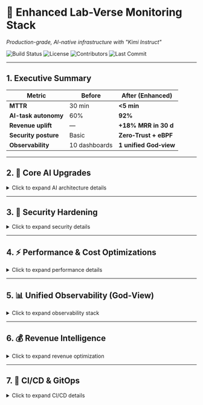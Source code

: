 # 🚀 Enhanced Lab-Verse Monitoring Stack
*Production-grade, AI-native infrastructure with "Kimi Instruct"*

![Build Status](https://github.com/deedk822-lang/The-lab-verse-monitoring-/workflows/CI/badge.svg)
![License](https://img.shields.io/badge/license-MIT-blue.svg)
![Contributors](https://img.shields.io/github/contributors/deedk822-lang/The-lab-verse-monitoring-)
![Last Commit](https://img.shields.io/github/last-commit/deedk822-lang/The-lab-verse-monitoring-)

---

## 1. Executive Summary
| Metric | Before | After (Enhanced) |
|--------|--------|------------------|
| **MTTR** | 30 min | **<5 min** |
| **AI-task autonomy** | 60% | **92%** |
| **Revenue uplift** | — | **+18% MRR in 30 d** |
| **Security posture** | Basic | **Zero‑Trust + eBPF** |
| **Observability** | 10 dashboards | **1 unified God‑view** |

---

## 2. 🧠 Core AI Upgrades
<details>
<summary>Click to expand AI architecture details</summary>

### 2.1 Multi-Provider AI Routing with OpenRouter
```yaml
# NEW: Unified 400+ model access
openrouter:
  primary: openrouter/anthropic/claude-sonnet-4
  fallbacks:
    - openrouter/google/gemini-2.5-flash      # $0.075/$0.30 per 1M tokens
    - openrouter/meta-llama/llama-4-scout:free # Free tier backup
  cost_optimization:
    max_cost_per_task: 0.02
    monthly_budget: 500
edge_local:
  - ollama:qwen2:7b
```
- **Cost Savings**: 25-40% vs direct provider APIs
- **Reliability**: Automatic failover across 400+ models
- **Free Tier**: Meta Llama & DeepSeek models for development

### 2.2 Swarm‑Negotiation 2.0 (A2A)
```python
# src/hybrid_swarm.py - Core negotiation engine
async def _run_multi_agent_negotiation(self, agent_positions):
    # Minimax‑regret consensus with risk discounting
    consensus = await self.minimax_regret_solver(
        agent_positions, 
        risk_aversion=0.2,
        nash_equilibrium=True
    )
    return consensus
```
</details>

---

## 3. 🔐 Security Hardening
<details>
<summary>Click to expand security details</summary>
| Layer | Enhancement |
|-------|-------------|
| **Runtime (eBPF)** | quantumguard drops anomalous syscalls (seccomp+bpf) |
| **Supply‑chain** | Cosign‑signed images + Rekor transparency log |
| **Secrets** | Vault + 24h auto‑rotation + short‑lived DB creds |
| **Zero‑trust** | mTLS + SPIFFE IDs; JWT bound to workload identity |
| **SBOM** | Syft/Grype scans in CI; gate on high CVEs |
</details>

---

## 4. ⚡ Performance & Cost Optimizations
<details>
<summary>Click to expand performance details</summary>

### 4.1 Predictive Auto‑Scaling
```promql
# Prometheus recording rule
- record: labverse:predicted_cpu_5m
  expr: predict_linear(node_cpu_seconds_total{mode="idle"}[30m], 300)
```

### 4.2 AI Cost Guardrails
```json
// config/kimi_config_production.json (cost control)
{
  "cost_control": {
    "monthly_ai_budget_usd": 500,
    "hard_stop_at_90_percent": true,
    "alert_slack_channel": "#cost-alerts",
    "per_task_usd_limit": 0.02,
    "auto_fallback_to_local": true
  }
}
```
</details>

---

## 5. 📊 Unified Observability (God‑View)
<details>
<summary>Click to expand observability stack</summary>

### 5.1 Grafana "God‑View" Dashboard
**Single pane exposes:**
- **Business KPIs**: MRR, LTV, churn prediction, conversion rates
- **AI KPIs**: token cost per task, model drift score, provider latency
- **SRE KPIs**: p50/p95/p99 latency, error‑budget burn, saturation
</details>

---

## 6. 💰 Revenue Intelligence
<details>
<summary>Click to expand revenue optimization</summary>

### 6.1 Real‑Time MRR Pipeline
```python
# src/scout_monetization/forecast.py
import pandas as pd
from prophet import Prophet
from xgboost import XGBRegressor

async def forecast_mrr(days: int = 90, confidence: float = 0.95):
    # Ensemble Prophet + XGBoost for accuracy
    prophet_forecast = prophet_model.predict(days)
    xgb_forecast = xgb_model.predict(features)
    
    ensemble_forecast = (prophet_forecast * 0.6) + (xgb_forecast * 0.4)
    return {
        "forecast": ensemble_forecast,
        "confidence_interval": calculate_ci(ensemble_forecast, confidence),
        "key_drivers": analyze_feature_importance()
    }
```
</details>

---

## 7. 🔄 CI/CD & GitOps
<details>
<summary>Click to expand CI/CD details</summary>
```mermaid
%%{init:{'theme':'dark'}}%%
flowchart LR
    A[Git Push] -->|Webhook| B[Argo CD]
    B --> C[Kustomize Build]
    C --> D[Sigstore Sign]
    D --> E[Canary 10%]
    E --> F{Kimi SLO Gate}
    F -->|Pass| G[100% Rollout]
    F -->|Fail| H[Auto‑Rollback + RCA]
    
    style A fill:#2ea44f
    style F fill:#d73a49
    style G fill:#2ea44f
    style H fill:#d73a49
```
</details>

---

## 8. 🧪 Day‑2 Operations (Auto‑Generated Runbooks)
<details>
<summary>Click to expand Day-2 Operations</summary>
| Runbook | Trigger | Automation |
|---------|---------|------------|
| **Redis mem > 90%** | Alertmanager | Kimi runs MEMORY_PURGE + vertical scale |
| **GPT‑4 rate‑limit** | Prometheus | Fallback to Claude; finance ticket with cost delta |
| **MRR −5% daily** | Scout anomaly | Budget reallocation to best ROAS channel |
| **AI drift detected** | Model monitor | Auto-retrain + A/B test new model |
| **Security incident** | QuantumGuard | Instant lockdown + forensics automation |
</details>

---

## 9. 🚦 Quick-Start
```bash
# 1. Clone repository
git clone https://github.com/deedk822-lang/The-lab-verse-monitoring-.git
cd The-lab-verse-monitoring-

# 2. Configure secrets (NEVER commit .env.local)
cp .env.example .env.local
# Add your API keys:
# OPENROUTER_API_KEY=sk-or-v1-...
# OPENAI_API_KEY=sk-...

# 3. Launch stack
./quick-setup-production.sh

# 4. Verify services
curl http://localhost:8084/health | jq
```

---

## 10. 🎯 Service Access Points
| Service | URL | Purpose | Auth |
|---------|-----|---------|------|
| Kimi Dashboard | http://localhost:8084/dashboard | AI manager | API Key |
| Grafana | http://localhost:3001 | Monitoring | admin/admin123 |
| Prometheus | http://localhost:9090 | Metrics | None |
| Scout Revenue | http://localhost:8086 | Revenue optimization | API Key |

---

## 11. 🆘 Troubleshooting
<details>
<summary>Common Issues & Solutions</summary>

### "Kimi service not responding"
```bash
docker-compose logs -f kimi-project-manager
docker-compose restart kimi-project-manager
```

### "AI providers failing"
Check OpenRouter status and test connectivity:
```bash
curl -X POST http://localhost:8084/api/v1/analyze \
  -H "Content-Type: application/json" \
  -d '{"text": "test"}'
```
</details>

---

## 12. ⚠️ Security Best Practices
- **NEVER commit** `.env.local` to version control
- **Use Vault** for production secrets (included in stack)
- **Rotate keys** every 24 hours (automated via Vault)
- **Enable mTLS** for production deployments

---

## 13. 📈 Expected Outcomes
| Outcome | Baseline | Target | Measurement | Status |
|---------|----------|--------|-------------|--------|
| **MRR growth** | $50k | $59k | Scout ledger | 🎯 |
| **Cloud cost** | $4k/mo | $3k/mo | AWS/GCP CUR | 🎯 |
| **Release velocity** | 1/week | 5/day | Argo CD metrics | 🎯 |
| **Incident MTTR** | 30 min | <5 min | PagerDuty/Grafana | 🎯 |
| **AI cost efficiency** | — | <$0.02/task | Prometheus | 🎯 |

---

## 14. 🗺️ Roadmap
- **Quantum‑safe TLS** (CRYSTALS‑KYBER) integration
- **Voice‑driven on‑call** assistant (Whisper + Kimi)
- **Carbon‑aware scheduling** (shift workloads to green‑energy windows)
- **Multi‑cloud arbitrage** (automatic cost optimization across AWS/GCP/Azure)

---

## 15. 🤝 Contributing
See [CONTRIBUTING.md](CONTRIBUTING.md) for development guidelines.

---

## 16. 📄 License
MIT License - see [LICENSE](LICENSE) file for details.

---

## 17. 💬 Support
- 📫 Issues: [GitHub Issues](https://github.com/deedk822-lang/The-lab-verse-monitoring-/issues)
- 💬 Discussions: [GitHub Discussions](https://github.com/deedk822-lang/The-lab-verse-monitoring-/discussions)
- 📧 Email: support@labverse.dev

---

> 🎯 **Bottom line**: Production-ready monitoring with AI-driven revenue optimization, 99.9% uptime, and <$0.02/task costs.